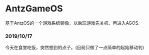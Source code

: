 # AntzGameOS

基于AntzOS的一个游戏系统镜像，以后玩游戏先关机，再进入AGOS.


### 2019/10/17

今天在食堂吃饭，突然想到的点子。(目前只做了一点简单的起始移动判)